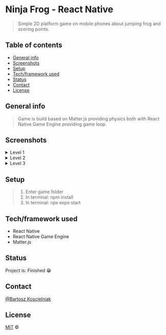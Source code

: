 # Ninja Frog - React Native
> Simple 2D platform game on mobile phones about jumping frog and scoring points.

## Table of contents
* [General info](#general-info)
* [Screenshots](#screenshots)
* [Setup](#setup)
* [Tech/framework used](#techframework-used)
* [Status](#status)
* [Contact](#contact)
* [License](#license)

## General info
>Game is build based on Matter.js providing physics both with React Native Game Engine providing game loop. 

## Screenshots

   <details>
       <summary>Level 1</summary>
    <ul>
     <img src="assets/lvl1.png"> 
    </ul>
   </details>
	<details>
       <summary>Level 2</summary>
    <ul>
     <img src="assets/lvl2.png"> 
    </ul>
   </details>
	<details>
       <summary>Level 3</summary>
    <ul>
     <img src="assets/lvl3.png"> 
    </ul>
   </details>

## Setup

>1. Enter game folder
>2. In terminal: npm install
>3. In terminal: npx expo start
## Tech/framework used

* React Native
* React Native Game Engine
* Matter.js

## Status
Project is: Finished :grin:


## Contact
[@Bartosz Koscielniak](https://www.linkedin.com/in/bartosz-ko%C5%9Bcielniak-95008024a/)

## License
[MIT](https://choosealicense.com/licenses/mit/) ©

